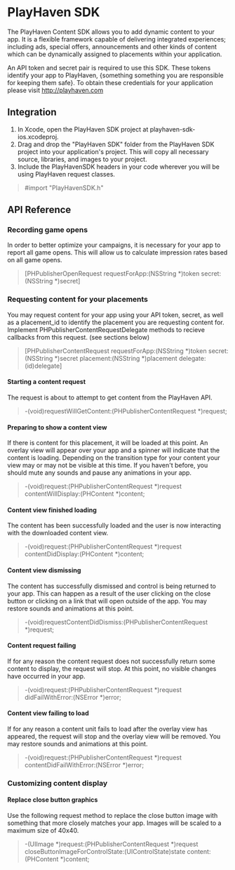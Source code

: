 PlayHaven SDK
==============

The PlayHaven Content SDK allows you to add dynamic content to your app. It is a flexible framework capable of delivering integrated experiences; including ads, special offers, announcements and other kinds of content which can be dynamically assigned to placements within your application.

An API token and secret pair is required to use this SDK. These tokens identify your app to PlayHaven, {something something you are responsible for keeping them safe}. To obtain these credentials for your application please visit http://playhaven.com

Integration
-----------

1. In Xcode, open the PlayHaven SDK project at playhaven-sdk-ios.xcodeproj.
1. Drag and drop the "PlayHaven SDK" folder from the PlayHaven SDK project into your application's project. This will copy all necessary source, libraries, and images to your project.
1. Include the PlayHavenSDK headers in your code wherever you will be using PlayHaven request classes.

> \#import "PlayHavenSDK.h"

API Reference
-------------

### Recording game opens

In order to better optimize your campaigns, it is necessary for your app to report all game opens. This will allow us to calculate impression rates based on all game opens.

> [PHPublisherOpenRequest requestForApp:(NSString *)token secret:(NSString *)secret]

### Requesting content for your placements

You may request content for your app using your API token, secret, as well as a placement_id to identify the placement you are requesting content for. Implement PHPublisherContentRequestDelegate methods to recieve callbacks from this request. (see sections below)

> [PHPublisherContentRequest requestForApp:(NSString *)token secret:(NSString *)secret placement:(NSString *)placement delegate:(id)delegate]

#### Starting a content request

The request is about to attempt to get content from the PlayHaven API. 

> \-(void)requestWillGetContent:(PHPublisherContentRequest *)request;

#### Preparing to show a content view

If there is content for this placement, it will be loaded at this point. An overlay view will appear over your app and a spinner will indicate that the content is loading. Depending on the transition type for your content your view may or may not be visible at this time. If you haven't before, you should mute any sounds and pause any animations in your app. 

> \-(void)request:(PHPublisherContentRequest *)request contentWillDisplay:(PHContent *)content;

#### Content view finished loading

The content has been successfully loaded and the user is now interacting with the downloaded content view. 

> \-(void)request:(PHPublisherContentRequest *)request contentDidDisplay:(PHContent *)content;

#### Content view dismissing

The content has successfully dismissed and control is being returned to your app. This can happen as a result of the user clicking on the close button or clicking on a link that will open outside of the app. You may restore sounds and animations at this point.

> \-(void)requestContentDidDismiss:(PHPublisherContentRequest *)request;

#### Content request failing

If for any reason the content request does not successfully return some content to display, the request will stop. At this point, no visible changes have occurred in your app.

> \-(void)request:(PHPublisherContentRequest *)request didFailWithError:(NSError *)error;

#### Content view failing to load

If for any reason a content unit fails to load after the overlay view has appeared, the request will stop and the overlay view will be removed. You may restore sounds and animations at this point.

> \-(void)request:(PHPublisherContentRequest *)request contentDidFailWithError:(NSError *)error;

### Customizing content display

#### Replace close button graphics

Use the following request method to replace the close button image with something that more closely matches your app. Images will be scaled to a maximum size of 40x40.

> \-(UIImage *)request:(PHPublisherContentRequest *)request closeButtonImageForControlState:(UIControlState)state content:(PHContent *)content;
